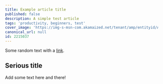```yaml
---
title: Example article title
published: false
description: A simple test article
tags: 'productivity, beginners, test'
cover_image: 'https://img-s-msn-com.akamaized.net/tenant/amp/entityid/AA1xhv6u.img?w=768&h=1151&m=6&x=414&y=625&s=217&d=217'
canonical_url: null
id: 2215037
---
```


Some random text with a [link](https://code.visualstudio.com).

## Serious title

Add some text here and there!

